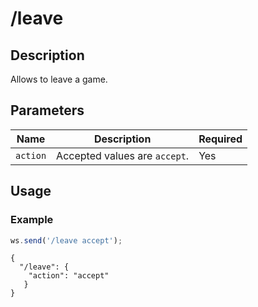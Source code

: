 # /leave

## Description

Allows to leave a game.

## Parameters

| Name | Description | Required |
| ---- | ----------- | -------- |
| `action` | Accepted values are `accept`. | Yes |

## Usage

### Example

```js
ws.send('/leave accept');
```

```text
{
  "/leave": {
    "action": "accept"
   }
}
```

